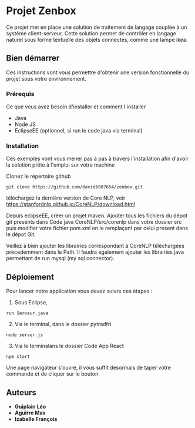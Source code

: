 
# Projet Zenbox

Ce projet met en place une solution de traitement de langage couplée à un système client-serveur. Cette solution permet de contrôler en langage naturel sous forme textuelle des objets connectés, comme une lampe ikea. 

## Bien démarrer

Ces instructions vont vous permettre d'obtenir une version fonctionnelle du projet sous votre environnement. 

### Prérequis

Ce que vous avez besoin d'installer et comment l'installer

* Java  
* Node JS
* EclipseEE (optionnel, si run le code java via terminal)

### Installation

Ces exemples vont vous mener pas à pas à travers l'installation afin d'avoir la solution prête à l'emploi sur votre machine

Clonez le répertoire github

```
git clone https://github.com/davidb987654/zenbox.git
```

téléchargez la dernière version de Core NLP, voir https://stanfordnlp.github.io/CoreNLP/download.html

Depuis eclipseEE, créer un projet maven. Ajouter tous les fichiers du dépot git presents dans Code java CoreNLP/src/corenlp dans votre dossier src puis modifier votre fichier pom.xml en le remplaçant par celui present dans le dépot Git.

Veillez à bien ajouter les librairies correspondant à CoreNLP téléchargées précedemment dans le Path. Il faudra également ajouter les librairies java permettant de run mysql (my sql connector).

## Déploiement

Pour lancer notre application vous devez suivre ces étapes :

  1. Sous Eclipse, 
```
run Serveur.java
```
  2. Via le terminal, dans le dossier pytradfri 
```
node server.js
```
  3. Via le terminalans le dossier Code App React
```
npm start
```
Une page navigateur s'ouvre, il vous suffit desormais de taper votre commande et de cliquer sur le bouton

## Auteurs
* **Guiplain Léo** 
* **Aguirre Max**
* **Izabelle François**

